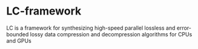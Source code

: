 # LC-framework

LC is a framework for synthesizing high-speed parallel lossless and error-bounded lossy data compression and decompression algorithms for CPUs and GPUs
